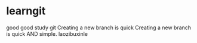 # learngit
good good study git
Creating a new branch is quick
Creating a new branch is quick AND simple.
laozibuxinle